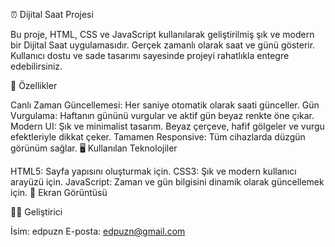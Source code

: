⏰ Dijital Saat Projesi

Bu proje, HTML, CSS ve JavaScript kullanılarak geliştirilmiş şık ve modern bir Dijital Saat uygulamasıdır. Gerçek zamanlı olarak saat ve günü gösterir. Kullanıcı dostu ve sade tasarımı sayesinde projeyi rahatlıkla entegre edebilirsiniz.

🚀 Özellikler

Canlı Zaman Güncellemesi: Her saniye otomatik olarak saati günceller.
Gün Vurgulama: Haftanın gününü vurgular ve aktif gün beyaz renkte öne çıkar.
Modern UI: Şık ve minimalist tasarım. Beyaz çerçeve, hafif gölgeler ve vurgu efektleriyle dikkat çeker.
Tamamen Responsive: Tüm cihazlarda düzgün görünüm sağlar.
🖥️ Kullanılan Teknolojiler

HTML5: Sayfa yapısını oluşturmak için.
CSS3: Şık ve modern kullanıcı arayüzü için.
JavaScript: Zaman ve gün bilgisini dinamik olarak güncellemek için.
📸 Ekran Görüntüsü

👨‍💻 Geliştirici

İsim: edpuzn
E-posta: edpuzn@gmail.com
